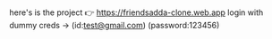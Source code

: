 here's is the project 👉 https://friendsadda-clone.web.app
login with dummy creds ->	(id:test@gmail.com)	(password:123456)

